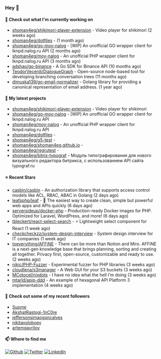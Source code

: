 ### Hey 👋

#### 👷 Check out what I'm currently working on

- [shoman4eg/shikimori-player-extension](https://github.com/shoman4eg/shikimori-player-extension) - Video player for shikimori (2 weeks ago)
- [shoman4eg/dotfiles](https://github.com/shoman4eg/dotfiles) -  (1 month ago)
- [shoman4eg/go-moy-nalog](https://github.com/shoman4eg/go-moy-nalog) - [WIP] An unofficial GO wrapper client for lknpd.nalog.ru API  (2 months ago)
- [shoman4eg/moy-nalog](https://github.com/shoman4eg/moy-nalog) - An unofficial PHP wrapper client for lknpd.nalog.ru API (3 months ago)
- [adshao/go-binance](https://github.com/adshao/go-binance) - A Go SDK for Binance API (10 months ago)
- [TeodorVecerdi/DialogueGraph](https://github.com/TeodorVecerdi/DialogueGraph) - Open-source node-based tool for developing branching conversation trees (11 months ago)
- [dimuska139/go-email-normalizer](https://github.com/dimuska139/go-email-normalizer) - Golang library for providing a canonical representation of email address. (1 year ago)

#### 🌱 My latest projects

- [shoman4eg/shikimori-player-extension](https://github.com/shoman4eg/shikimori-player-extension) - Video player for shikimori
- [shoman4eg/go-moy-nalog](https://github.com/shoman4eg/go-moy-nalog) - [WIP] An unofficial GO wrapper client for lknpd.nalog.ru API 
- [shoman4eg/moy-nalog](https://github.com/shoman4eg/moy-nalog) - An unofficial PHP wrapper client for lknpd.nalog.ru API
- [shoman4eg/dotfiles](https://github.com/shoman4eg/dotfiles) - 
- [shoman4eg/g5-test](https://github.com/shoman4eg/g5-test) - 
- [shoman4eg/shoman4eg.github.io](https://github.com/shoman4eg/shoman4eg.github.io) - 
- [shoman4eg/regrutest](https://github.com/shoman4eg/regrutest) - 
- [shoman4eg/bitrix-typograf](https://github.com/shoman4eg/bitrix-typograf) - Модуль типографирования для нового визуального редактора битрикса, с использованием API сайта typograf.ru

#### ⭐ Recent Stars

- [casbin/casbin](https://github.com/casbin/casbin) - An authorization library that supports access control models like ACL, RBAC, ABAC in Golang (2 days ago)
- [leafsphp/leaf](https://github.com/leafsphp/leaf) - 🍁 The easiest way to create clean, simple but powerful web apps and APIs quickly (6 days ago)
- [serversideup/docker-php](https://github.com/serversideup/docker-php) - Production-ready Docker images for PHP. Optimized for Laravel, WordPress, and more! (6 days ago)
- [tbleckert/react-select-search](https://github.com/tbleckert/react-select-search) - ⚡️ Lightweight select component for React (1 week ago)
- [checkcheckzz/system-design-interview](https://github.com/checkcheckzz/system-design-interview) - System design interview for IT companies (1 week ago)
- [toeverything/AFFiNE](https://github.com/toeverything/AFFiNE) - There can be more than Notion and Miro. AFFiNE is a next-gen knowledge base that brings planning, sorting and creating all together. Privacy first, open-source, customizable and ready to use.  (2 weeks ago)
- [nikic/PHP-Fuzzer](https://github.com/nikic/PHP-Fuzzer) - Experimental fuzzer for PHP libraries (3 weeks ago)
- [cloudlena/s3manager](https://github.com/cloudlena/s3manager) - A Web GUI for your S3 buckets (3 weeks ago)
- [MCotocel/nixdots](https://github.com/MCotocel/nixdots) - I have no idea what the hell I&#39;m doing (3 weeks ago)
- [mtarld/apip-ddd](https://github.com/mtarld/apip-ddd) - An example of hexagonal API Platform 3 implementation (4 weeks ago)

#### 👯 Check out some of my recent followers

- [Supme](https://github.com/Supme)
- [AkshatRastogi-1nC0re](https://github.com/AkshatRastogi-1nC0re)
- [jeffersonsimaogoncalves](https://github.com/jeffersonsimaogoncalves)
- [nikitavoloboev](https://github.com/nikitavoloboev)
- [artemgavrilov](https://github.com/artemgavrilov)


#### 📫 Where to find me
<p>
<a href="https://github.com/shoman4eg" target="_blank"><img alt="Github" src="https://img.shields.io/badge/GitHub-%2312100E.svg?&style=for-the-badge&logo=Github&logoColor=white" /></a>
<a href="https://twitter.com/shoman4eg" target="_blank"><img alt="Twitter" src="https://img.shields.io/badge/twitter-%231DA1F2.svg?&style=for-the-badge&logo=twitter&logoColor=white" /></a>
<a href="https://www.linkedin.com/in/artemdubinin/" target="_blank"><img alt="LinkedIn" src="https://img.shields.io/badge/linkedin-%230077B5.svg?&style=for-the-badge&logo=linkedin&logoColor=white" /></a>
</p>
